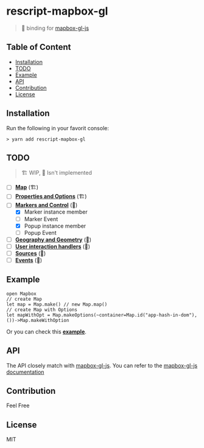 # rescript-mapbox-gl
> 🚧 binding for [mapbox-gl-js](https://github.com/mapbox/mapbox-gl-js)

## Table of Content

<!-- vim-markdown-toc GFM -->

* [Installation](#installation)
* [TODO](#todo)
* [Example](#example)
* [API](#api)
* [Contribution](#contribution)
* [License](#license)

<!-- vim-markdown-toc -->
## Installation
Run the following in your favorit console: 
```console
> yarn add rescript-mapbox-gl
```
## TODO
> 🏗 WIP, 🚧 Isn't implemented
   
- [ ] [**Map**](https://docs.mapbox.com/mapbox-gl-js/api/map/) (🏗)
- [ ] [**Properties and Options**](https://docs.mapbox.com/mapbox-gl-js/api/properties/) (🏗)
- [ ] [**Markers and Control**](https://docs.mapbox.com/mapbox-gl-js/api/markers/) (🚧)
  - [x] Marker instance member 
  - [ ] Marker Event
  - [x] Popup instance member 
  - [ ] Popup Event
- [ ] [**Geography and Geometry**](https://docs.mapbox.com/mapbox-gl-js/api/geography/) (🚧)
- [ ] [**User interaction handlers**](https://docs.mapbox.com/mapbox-gl-js/api/handlers/) (🚧)
- [ ] [**Sources**](https://docs.mapbox.com/mapbox-gl-js/api/sources/) (🚧)
- [ ] [**Events**](https://docs.mapbox.com/mapbox-gl-js/api/events/) (🚧)

## Example

```rescript
open Mapbox
// create Map
let map = Map.make() // new Map.map()
// create Map with Options
let mapWithOpt = Map.makeOptions(~container=Map.id("app-hash-in-dom"), ())->Map.makeWithOption
```

Or you can check this [**example**](tree/main/example).

## API
The API closely match with [mapbox-gl-js](https://github.com/mapbox/mapbox-gl-js). You can refer to the [mapbox-gl-js documentation](https://docs.mapbox.com/mapbox-gl-js)
## Contribution
Feel Free
## License
MIT
